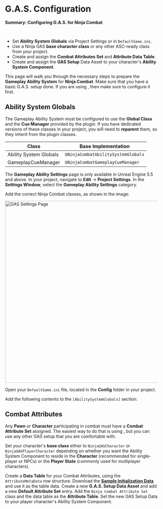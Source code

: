 # G.A.S. Configuration
<primary-label ref="combat"/>

<tldr>
    <p><b>Summary: Configuring G.A.S. for Ninja Combat</b></p>
    <br/>
    <ul>
        <li>Set <b>Ability System Globals</b> via Project Settings or in <code>DefaultGame.ini</code>.</li>
        <li>Use a Ninja GAS <b>base character class</b> or any other ASC-ready class from your project.</li>
        <li>Create and assign the <b>Combat Attributes Set</b> and <b>Attribute Data Table</b>.</li>
        <li>Create and assign the <b>GAS Setup</b> Data Asset to your character's <b>Ability System Component</b>.</li>
    </ul>
</tldr>

This page will walk you through the necessary steps to prepare the **Gameplay Ability System** for **Ninja Combat**.
Make sure that you have a basic G.A.S. setup done. If you are using **[](gas_overview.md)**, then make sure to configure it first.

## Ability System Globals
The Gameplay Ability System must be configured to use the **Global Class** and the **Cue Manager** provided by the plugin.
If you have dedicated versions of these classes in your project, you will need to **reparent** them, so they inherit from
the plugin classes.

| Class                  | Base Implementation                |
|------------------------|------------------------------------|
| Ability System Globals | `UNinjaCombatAbilitySystemGlobals` |
| GameplayCueManager     | `UNinjaCombatGameplayCueManager`   |

<procedure title="Option 1: Setting GAS classes via Project Settings" collapsible="true" default-state="expanded">
    <tip>The <b>Gameplay Ability Settings</b> page is only available in Unreal Engine 5.5 and above.</tip>
    <step>In your project, navigate to <b>Edit</b> &rarr; <b>Project Settings</b>.</step>
    <step>In the <b>Settings Window</b>, select the <b>Gameplay Ability Settings</b> category.</step>
    <step>
        <p>Add the correct Ninja Combat classes, as shown in the image:</p>
        <p><img src="cbt_setup_gas.png" alt="GAS Settings Page" thumbnail="true" border-effect="line" width="600"/></p>
    </step>
</procedure>

<procedure title="Option 2: Setting GAS classes via INI files" collapsible="true" default-state="expanded">
    <step>Open your <code>DefaultGame.ini</code> file, located in the <b>Config</b> folder in your project.</step>
    <step>
        <p>Add the following contents to the <code>[AbilitySystemGlobals]</code> section:</p>
        <code-block lang="ini" src="cbt_gas_global_settings.ini"/>
    </step>
</procedure>

## Combat Attributes
Any **Pawn** or **Character** participating in combat must have a **Combat Attribute Set** assigned. The easiest way to
do that is using **[](gas_overview.md)**, but you can use any other GAS setup that you are comfortable with.

<procedure title="Configuring Combat Attributes with Ninja G.A.S." collapsible="true" default-state="expanded">
    <step>
        <p>
            Set your character's <b>base class</b> either to <code>NinjaGASCharacter</code> or <code>NinjaGASPlayerCharacter</code> depending on whether
            you want the Ability System Component to reside in the <b>Character</b> (recommended for single-player or NPCs) or the <b>Player State</b> (commonly used for multiplayer characters).
        </p>
    </step>
    <step>Create a <b>Data Table</b> for your Combat Attributes, using the <code>AttributeMetaData</code> row structure.</step>
    <step>Download the <b><a href="cbt_gameplay_attributes.md#initialization-data">Sample Initialization Data</a></b> and use it as the table data.</step>
    <step>Create a new <b>G.A.S. Setup Data Asset</b> and add a new <b>Default Attribute Set</b> entry.</step>
    <step>Add the <code>Ninja Combat Attribute Set</code> class and the data table as the <b>Attribute Table</b>.</step>
    <step>Set the new GAS Setup Data to your player character's Ability System Component.</step>
</procedure>
